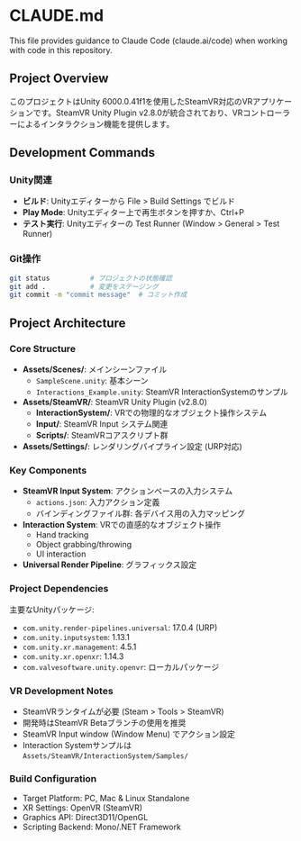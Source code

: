 # CLAUDE.md

This file provides guidance to Claude Code (claude.ai/code) when working with code in this repository.

## Project Overview

このプロジェクトはUnity 6000.0.41f1を使用したSteamVR対応のVRアプリケーションです。SteamVR Unity Plugin v2.8.0が統合されており、VRコントローラーによるインタラクション機能を提供します。

## Development Commands

### Unity関連
- **ビルド**: Unityエディターから File > Build Settings でビルド
- **Play Mode**: Unityエディター上で再生ボタンを押すか、Ctrl+P
- **テスト実行**: Unityエディターの Test Runner (Window > General > Test Runner)

### Git操作
```bash
git status          # プロジェクトの状態確認
git add .           # 変更をステージング
git commit -m "commit message"  # コミット作成
```

## Project Architecture

### Core Structure
- **Assets/Scenes/**: メインシーンファイル
  - `SampleScene.unity`: 基本シーン
  - `Interactions_Example.unity`: SteamVR InteractionSystemのサンプル
- **Assets/SteamVR/**: SteamVR Unity Plugin (v2.8.0)
  - **InteractionSystem/**: VRでの物理的なオブジェクト操作システム
  - **Input/**: SteamVR Input システム関連
  - **Scripts/**: SteamVRコアスクリプト群
- **Assets/Settings/**: レンダリングパイプライン設定 (URP対応)

### Key Components
- **SteamVR Input System**: アクションベースの入力システム
  - `actions.json`: 入力アクション定義
  - バインディングファイル群: 各デバイス用の入力マッピング
- **Interaction System**: VRでの直感的なオブジェクト操作
  - Hand tracking
  - Object grabbing/throwing
  - UI interaction
- **Universal Render Pipeline**: グラフィックス設定

### Project Dependencies
主要なUnityパッケージ:
- `com.unity.render-pipelines.universal`: 17.0.4 (URP)
- `com.unity.inputsystem`: 1.13.1
- `com.unity.xr.management`: 4.5.1
- `com.unity.xr.openxr`: 1.14.3
- `com.valvesoftware.unity.openvr`: ローカルパッケージ

### VR Development Notes
- SteamVRランタイムが必要 (Steam > Tools > SteamVR)
- 開発時はSteamVR Betaブランチの使用を推奨
- SteamVR Input window (Window Menu) でアクション設定
- Interaction Systemサンプルは `Assets/SteamVR/InteractionSystem/Samples/`

### Build Configuration
- Target Platform: PC, Mac & Linux Standalone
- XR Settings: OpenVR (SteamVR)
- Graphics API: Direct3D11/OpenGL
- Scripting Backend: Mono/.NET Framework